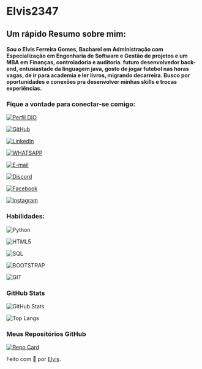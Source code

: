 # Elvis2347


## Um rápido Resumo sobre mim:

#### Sou o Elvis Ferreira Gomes, Bacharel em Administração com Especialização em Engenharia de Software e Gestão de projetos e um MBA em Finanças, controladoria e auditoria. futuro desenvolvedor back-end, entusiastade da linguagem java, gosto de jogar futebol nas horas vagas, de ir para academia e ler livros, migrando decarreira. Busco por oportunidades e conexões pra desenvolver minhas skills e trocas experiências.



### Fique a vontade para conectar-se comigo:
[![Perfil DIO](https://img.shields.io/badge/-Meu%20Perfil%20na%20DIO-30A3DC?style=for-the-badge)](https://web.dio.me/users/elvisgomes47?tab=skills)

[![GitHub](https://img.shields.io/badge/GitHub-000?style=for-the-badge&logo=github&logoColor=30A3DC)](https://github.com/Elvis2347)
     
[![LinkedIn](https://img.shields.io/badge/LinkedIn-0077B5?style=for-the-badge&logo=linkedin&logoColor=white)](https://www.linkedin.com/in/elvis-ferreira-8b01b2124/)

[![WHATSAPP](https://img.shields.io/badge/WhatsApp-25D366?style=for-the-badge&logo=whatsapp&logoColor=white)](https://wa.me/+5585981078011)

[![E-mail](https://img.shields.io/badge/Gmail-D14836?style=for-the-badge&logo=gmail&logoColor=white)](mailto:elvisgomes47@gmail.com)

[![Discord](https://img.shields.io/badge/Discord-000?style=for-the-badge&logo=discord)](https://discord.com/channels/@elvis23grank)

[![Facebook](https://img.shields.io/badge/Facebook-000?style=for-the-badge&logo=facebook)](https://www.facebook.com/elvis.ferreira.568/)

[![Instagram](https://img.shields.io/badge/Instagram-000?style=for-the-badge&logo=instagram)](https://www.instagram.com/SEUUSERNAME/)


### Habilidades:
![Python](https://img.shields.io/badge/python-3670A0?style=for-the-badge&logo=python&logoColor=ffdd54)
 
![HTML5](https://img.shields.io/badge/HTML5-E34F26?style=for-the-badge&logo=html5&logoColor=white)

![SQL](https://img.shields.io/badge/SQL-07405E?style=for-the-badge&logo=sql&logoColor=white)

![BOOTSTRAP](https://img.shields.io/badge/Bootstrap-563D7C?style=for-the-badge&logo=bootstrap&logoColor=white)

![GIT](https://img.shields.io/badge/Git-E34F26?style=for-the-badge&logo=git&logoColor=white)

### GitHub Stats
![GitHub Stats](https://github-readme-stats.vercel.app/api?username=Elvis2347&theme=transparent&bg_color=000&border_color=30A3DC&show_icons=true&icon_color=30A3DC&title_color=E34F26F&text_color=FFF)

![Top Langs](https://github-readme-stats-git-masterrstaa-rickstaa.vercel.app/api/top-langs/?username=Elvis2347&layout=compact&bg_color=000&border_color=30A3DC&title_color=E34F26F&text_color=FFF)


### Meus Repositórios GitHub

[![Repo Card](https://github-readme-stats.vercel.app/api/pin/?username=Elvis2347&repo=project-flexbox-dio-master&bg_color=000&border_color=30A3DC&show_icons=true&icon_color=30A3DC&title_color=E34F26F&text_color=FFF)](https://github.com/Gimenez10/project-flexbox-dio-master)




Feito com 💙 por [Elvis](https://web.dio.me/users/elvisgomes47?tab=skills).